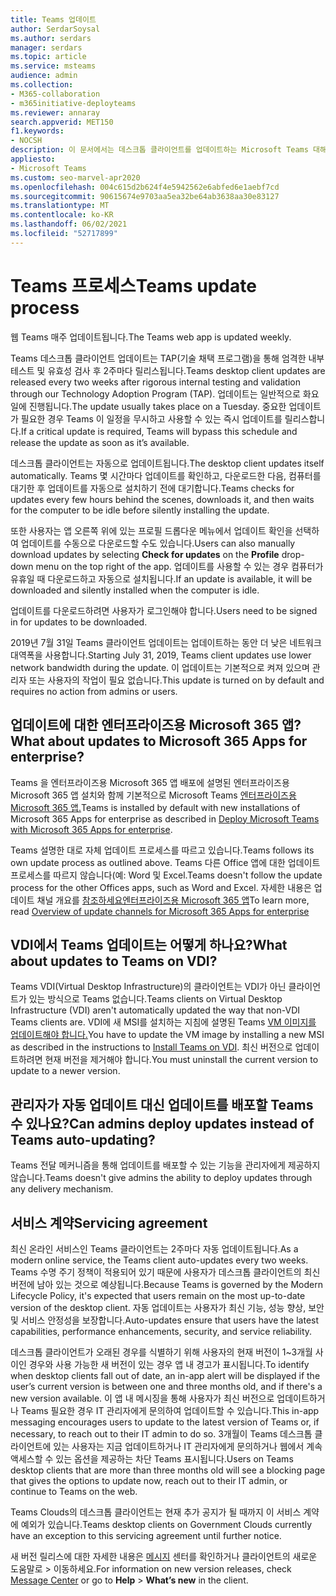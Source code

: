 ```yaml
---
title: Teams 업데이트
author: SerdarSoysal
ms.author: serdars
manager: serdars
ms.topic: article
ms.service: msteams
audience: admin
ms.collection:
- M365-collaboration
- m365initiative-deployteams
ms.reviewer: annaray
search.appverid: MET150
f1.keywords:
- NOCSH
description: 이 문서에서는 데스크톱 클라이언트를 업데이트하는 Microsoft Teams 대해 알아보고 있습니다.
appliesto:
- Microsoft Teams
ms.custom: seo-marvel-apr2020
ms.openlocfilehash: 004c615d2b624f4e5942562e6abfed6e1aebf7cd
ms.sourcegitcommit: 90615674e9703aa5ea32be64ab3638aa30e83127
ms.translationtype: MT
ms.contentlocale: ko-KR
ms.lasthandoff: 06/02/2021
ms.locfileid: "52717899"
---
```

# <a name="teams-update-process"></a><span data-ttu-id="ac31c-103">Teams 프로세스</span><span class="sxs-lookup"><span data-stu-id="ac31c-103">Teams update process</span></span>

<span data-ttu-id="ac31c-104">웹 Teams 매주 업데이트됩니다.</span><span class="sxs-lookup"><span data-stu-id="ac31c-104">The Teams web app is updated weekly.</span></span>

<span data-ttu-id="ac31c-105">Teams 데스크톱 클라이언트 업데이트는 TAP(기술 채택 프로그램)을 통해 엄격한 내부 테스트 및 유효성 검사 후 2주마다 릴리스됩니다.</span><span class="sxs-lookup"><span data-stu-id="ac31c-105">Teams desktop client updates are released every two weeks after rigorous internal testing and validation through our Technology Adoption Program (TAP).</span></span> <span data-ttu-id="ac31c-106">업데이트는 일반적으로 화요일에 진행됩니다.</span><span class="sxs-lookup"><span data-stu-id="ac31c-106">The update usually takes place on a Tuesday.</span></span> <span data-ttu-id="ac31c-107">중요한 업데이트가 필요한 경우 Teams 이 일정을 무시하고 사용할 수 있는 즉시 업데이트를 릴리스합니다.</span><span class="sxs-lookup"><span data-stu-id="ac31c-107">If a critical update is required, Teams will bypass this schedule and release the update as soon as it’s available.</span></span>

<span data-ttu-id="ac31c-108">데스크톱 클라이언트는 자동으로 업데이트됩니다.</span><span class="sxs-lookup"><span data-stu-id="ac31c-108">The desktop client updates itself automatically.</span></span> <span data-ttu-id="ac31c-109">Teams 몇 시간마다 업데이트를 확인하고, 다운로드한 다음, 컴퓨터를 대기한 후 업데이트를 자동으로 설치하기 전에 대기합니다.</span><span class="sxs-lookup"><span data-stu-id="ac31c-109">Teams checks for updates every few hours behind the scenes, downloads it, and then waits for the computer to be idle before silently installing the update.</span></span>

<span data-ttu-id="ac31c-110">또한 사용자는 앱 오른쪽 위에  있는 프로필  드롭다운 메뉴에서 업데이트 확인을 선택하여 업데이트를 수동으로 다운로드할 수도 있습니다.</span><span class="sxs-lookup"><span data-stu-id="ac31c-110">Users can also manually download updates by selecting **Check for updates** on the **Profile** drop-down menu on the top right of the app.</span></span> <span data-ttu-id="ac31c-111">업데이트를 사용할 수 있는 경우 컴퓨터가 유휴일 때 다운로드하고 자동으로 설치됩니다.</span><span class="sxs-lookup"><span data-stu-id="ac31c-111">If an update is available, it will be downloaded and silently installed when the computer is idle.</span></span>

<span data-ttu-id="ac31c-112">업데이트를 다운로드하려면 사용자가 로그인해야 합니다.</span><span class="sxs-lookup"><span data-stu-id="ac31c-112">Users need to be signed in for updates to be downloaded.</span></span>

<span data-ttu-id="ac31c-113">2019년 7월 31일 Teams 클라이언트 업데이트는 업데이트하는 동안 더 낮은 네트워크 대역폭을 사용합니다.</span><span class="sxs-lookup"><span data-stu-id="ac31c-113">Starting July 31, 2019, Teams client updates use lower network bandwidth during the update.</span></span> <span data-ttu-id="ac31c-114">이 업데이트는 기본적으로 켜져 있으며 관리자 또는 사용자의 작업이 필요 없습니다.</span><span class="sxs-lookup"><span data-stu-id="ac31c-114">This update is turned on by default and requires no action from admins or users.</span></span>

## <a name="what-about-updates-to-microsoft-365-apps-for-enterprise"></a><span data-ttu-id="ac31c-115">업데이트에 대한 엔터프라이즈용 Microsoft 365 앱?</span><span class="sxs-lookup"><span data-stu-id="ac31c-115">What about updates to Microsoft 365 Apps for enterprise?</span></span>

<span data-ttu-id="ac31c-116">Teams 을 엔터프라이즈용 Microsoft 365 앱 배포에 설명된 엔터프라이즈용 Microsoft 365 앱 설치와 함께 기본적으로 Microsoft Teams [엔터프라이즈용 Microsoft 365 앱.](/DeployOffice/teams-install)</span><span class="sxs-lookup"><span data-stu-id="ac31c-116">Teams is installed by default with new installations of Microsoft 365 Apps for enterprise as described in [Deploy Microsoft Teams with Microsoft 365 Apps for enterprise](/DeployOffice/teams-install).</span></span>

<span data-ttu-id="ac31c-117">Teams 설명한 대로 자체 업데이트 프로세스를 따르고 있습니다.</span><span class="sxs-lookup"><span data-stu-id="ac31c-117">Teams follows its own update process as outlined above.</span></span> <span data-ttu-id="ac31c-118">Teams 다른 Office 앱에 대한 업데이트 프로세스를 따르지 않습니다(예: Word 및 Excel.</span><span class="sxs-lookup"><span data-stu-id="ac31c-118">Teams doesn't follow the update process for the other Offices apps, such as Word and Excel.</span></span> <span data-ttu-id="ac31c-119">자세한 내용은 업데이트 채널 개요를 [참조하세요엔터프라이즈용 Microsoft 365 앱](/DeployOffice/overview-of-update-channels-for-office-365-proplus)</span><span class="sxs-lookup"><span data-stu-id="ac31c-119">To learn more, read [Overview of update channels for Microsoft 365 Apps for enterprise](/DeployOffice/overview-of-update-channels-for-office-365-proplus)</span></span>

## <a name="what-about-updates-to-teams-on-vdi"></a><span data-ttu-id="ac31c-120">VDI에서 Teams 업데이트는 어떻게 하나요?</span><span class="sxs-lookup"><span data-stu-id="ac31c-120">What about updates to Teams on VDI?</span></span>


<span data-ttu-id="ac31c-121">Teams VDI(Virtual Desktop Infrastructure)의 클라이언트는 VDI가 아닌 클라이언트가 있는 방식으로 Teams 없습니다.</span><span class="sxs-lookup"><span data-stu-id="ac31c-121">Teams clients on Virtual Desktop Infrastructure (VDI) aren't automatically updated the way that non-VDI Teams clients are.</span></span> <span data-ttu-id="ac31c-122">VDI에 새 MSI를 설치하는 지침에 설명된 Teams [VM 이미지를 업데이트해야 합니다.](teams-for-vdi.md)</span><span class="sxs-lookup"><span data-stu-id="ac31c-122">You have to update the VM image by installing a new MSI as described in the instructions to [Install Teams on VDI](teams-for-vdi.md).</span></span> <span data-ttu-id="ac31c-123">최신 버전으로 업데이트하려면 현재 버전을 제거해야 합니다.</span><span class="sxs-lookup"><span data-stu-id="ac31c-123">You must uninstall the current version to update to a newer version.</span></span>

## <a name="can-admins-deploy-updates-instead-of-teams-auto-updating"></a><span data-ttu-id="ac31c-124">관리자가 자동 업데이트 대신 업데이트를 배포할 Teams 수 있나요?</span><span class="sxs-lookup"><span data-stu-id="ac31c-124">Can admins deploy updates instead of Teams auto-updating?</span></span>

<span data-ttu-id="ac31c-125">Teams 전달 메커니즘을 통해 업데이트를 배포할 수 있는 기능을 관리자에게 제공하지 않습니다.</span><span class="sxs-lookup"><span data-stu-id="ac31c-125">Teams doesn't give admins the ability to deploy updates through any delivery mechanism.</span></span>

## <a name="servicing-agreement"></a><span data-ttu-id="ac31c-126">서비스 계약</span><span class="sxs-lookup"><span data-stu-id="ac31c-126">Servicing agreement</span></span>

<span data-ttu-id="ac31c-127">최신 온라인 서비스인 Teams 클라이언트는 2주마다 자동 업데이트됩니다.</span><span class="sxs-lookup"><span data-stu-id="ac31c-127">As a modern online service, the Teams client auto-updates every two weeks.</span></span> <span data-ttu-id="ac31c-128">Teams 수명 주기 정책이 적용되어 있기 때문에 사용자가 데스크톱 클라이언트의 최신 버전에 남아 있는 것으로 예상됩니다.</span><span class="sxs-lookup"><span data-stu-id="ac31c-128">Because Teams is governed by the Modern Lifecycle Policy, it's expected that users remain on the most up-to-date version of the desktop client.</span></span> <span data-ttu-id="ac31c-129">자동 업데이트는 사용자가 최신 기능, 성능 향상, 보안 및 서비스 안정성을 보장합니다.</span><span class="sxs-lookup"><span data-stu-id="ac31c-129">Auto-updates ensure that users have the latest capabilities, performance enhancements, security, and service reliability.</span></span>

<span data-ttu-id="ac31c-130">데스크톱 클라이언트가 오래된 경우를 식별하기 위해 사용자의 현재 버전이 1~3개월 사이인 경우와 사용 가능한 새 버전이 있는 경우 앱 내 경고가 표시됩니다.</span><span class="sxs-lookup"><span data-stu-id="ac31c-130">To identify when desktop clients fall out of date, an in-app alert will be displayed if the user’s current version is between one and three months old, and if there's a new version available.</span></span> <span data-ttu-id="ac31c-131">이 앱 내 메시징을 통해 사용자가 최신 버전으로 업데이트하거나 Teams 필요한 경우 IT 관리자에게 문의하여 업데이트할 수 있습니다.</span><span class="sxs-lookup"><span data-stu-id="ac31c-131">This in-app messaging encourages users to update to the latest version of Teams or, if necessary, to reach out to their IT admin to do so.</span></span> <span data-ttu-id="ac31c-132">3개월이 Teams 데스크톱 클라이언트에 있는 사용자는 지금 업데이트하거나 IT 관리자에게 문의하거나 웹에서 계속 액세스할 수 있는 옵션을 제공하는 차단 Teams 표시됩니다.</span><span class="sxs-lookup"><span data-stu-id="ac31c-132">Users on Teams desktop clients that are more than three months old will see a blocking page that gives the options to update now, reach out to their IT admin, or continue to Teams on the web.</span></span>

<span data-ttu-id="ac31c-133">Teams Clouds의 데스크톱 클라이언트는 현재 추가 공지가 될 때까지 이 서비스 계약에 예외가 있습니다.</span><span class="sxs-lookup"><span data-stu-id="ac31c-133">Teams desktop clients on Government Clouds currently have an exception to this servicing agreement until further notice.</span></span>

<span data-ttu-id="ac31c-134">새 버전 릴리스에 대한 자세한 내용은 [메시지](https://admin.microsoft.com/AdminPortal/Home#/MessageCenter) 센터를 확인하거나 클라이언트의 새로운 도움말로   >   이동하세요.</span><span class="sxs-lookup"><span data-stu-id="ac31c-134">For information on new version releases, check [Message Center](https://admin.microsoft.com/AdminPortal/Home#/MessageCenter) or go to **Help** > **What’s new** in the client.</span></span>
